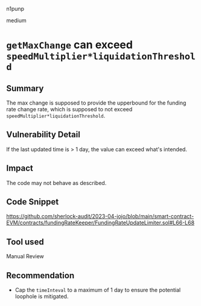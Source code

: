 n1punp

medium

# `getMaxChange` can exceed `speedMultiplier*liquidationThreshold`

## Summary
The max change is supposed to provide the upperbound for the funding rate change rate, which is supposed to not exceed `speedMultiplier*liquidationThreshold`. 

## Vulnerability Detail
If the last updated time is > 1 day, the value can exceed what's intended.

## Impact
The code may not behave as described.

## Code Snippet
https://github.com/sherlock-audit/2023-04-jojo/blob/main/smart-contract-EVM/contracts/fundingRateKeeper/FundingRateUpdateLimiter.sol#L66-L68

## Tool used

Manual Review

## Recommendation
- Cap the `timeInteval` to a maximum of 1 day to ensure the potential loophole is mitigated. 